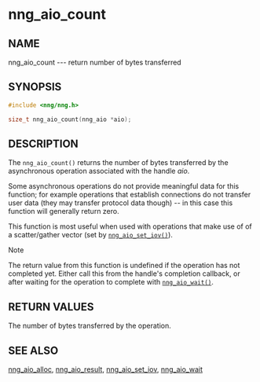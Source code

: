 # nng_aio_count

## NAME

nng_aio_count --- return number of bytes transferred

## SYNOPSIS

```c
#include <nng/nng.h>

size_t nng_aio_count(nng_aio *aio);
```

## DESCRIPTION

The `nng_aio_count()` returns the number of bytes transferred by the
asynchronous operation associated with the handle _aio_.

Some asynchronous operations do not provide meaningful data for this
function; for example operations that establish connections do not
transfer user data (they may transfer protocol data though) -- in this case
this function will generally return zero.

This function is most useful when used with operations that make use of
of a scatter/gather vector (set by [`nng_aio_set_iov()`](nng_aio_set_iov.md)).

> [!NOTE]
> The return value from this function is undefined if the operation
> has not completed yet.
> Either call this from the handle's completion callback,
> or after waiting for the operation to complete with
> [`nng_aio_wait()`](nng_aio_wait.md).

## RETURN VALUES

The number of bytes transferred by the operation.

## SEE ALSO

[nng_aio_alloc](nng_aio_alloc.md),
[nng_aio_result](nng_aio_result.md),
[nng_aio_set_iov](nng_aio_set_iov.md),
[nng_aio_wait](nng_aio_wait.md)

